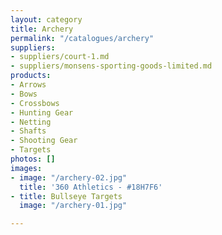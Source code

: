 ```yaml
---
layout: category
title: Archery
permalink: "/catalogues/archery"
suppliers:
- suppliers/court-1.md
- suppliers/monsens-sporting-goods-limited.md
products:
- Arrows
- Bows
- Crossbows
- Hunting Gear
- Netting
- Shafts
- Shooting Gear
- Targets
photos: []
images:
- image: "/archery-02.jpg"
  title: '360 Athletics - #18H7F6'
- title: Bullseye Targets
  image: "/archery-01.jpg"

---
```

